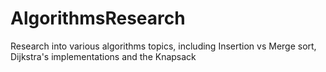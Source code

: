 # AlgorithmsResearch
Research into various algorithms topics, including Insertion vs Merge sort, Dijkstra's implementations and the Knapsack
